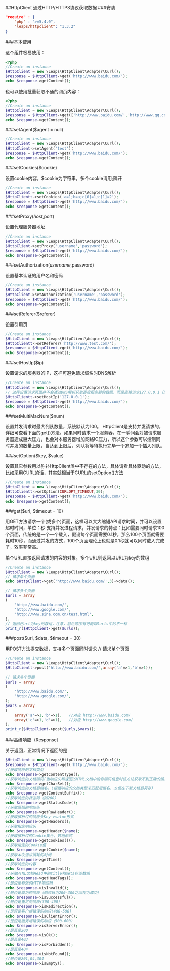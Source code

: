 ##HttpClient 通过HTTP/HTTPS协议获取数据
###安装
```json
"require" : {
    "php" : ">=5.4.0",
    "leaps/httpclient": "1.3.2"
}
```
###基本使用

这个组件极易使用：

```php
<?php
//Create an instance
$HttpClient = new \Leaps\HttpClient\Adapter\Curl();
$response = $HttpClient->get('http://www.baidu.com/');
echo $response->getContent();
```

也可以使用批量获取不通的网页内容：

```php
<?php
//Create an instance
$HttpClient = new \Leaps\HttpClient\Adapter\Curl();
$response = $HttpClient->get(['http://www.baidu.com/','http://www.qq.com']);
echo $response->getContent();
```

###setAgent($agent = null)

```php
//Create an instance
$HttpClient = new \Leaps\HttpClient\Adapter\Curl();
$HttpClient->setAgent('test')；
$response = $HttpClient->get('http://www.baidu.com/');
echo $response->getContent();
```


###setCookies($cookie)

设置cookie内容，$cookie为字符串，多个cookie请用;隔开

```php
//Create an instance
$HttpClient = new \Leaps\HttpClient\Adapter\Curl();
$HttpClientt->setCookies('a=1;b=a;c[0]=1;c[1]=2');
$response = $HttpClient->get('http://www.baidu.com/');
echo $response->getContent();
```

###setProxy($host,$port)

设置代理服务器地址

```php
//Create an instance
$HttpClient = new \Leaps\HttpClient\Adapter\Curl();
$HttpClient->setProxy('username','password');
$response = $HttpClient->get('http://www.baidu.com/');
echo $response->getContent();
```

###setAuthorization($username,$password)

设置基本认证的用户名和密码

```php
//Create an instance
$HttpClient = new \Leaps\HttpClient\Adapter\Curl();
$HttpClient->setAuthorization('username','password');
$response = $HttpClient->get('http://www.baidu.com/');
echo $response->getContent();
```

###setReferer($referer)

设置引用页

```php
//Create an instance
$HttpClient = new \Leaps\HttpClient\Adapter\Curl();
$HttpClientt->setReferer('http://www.test.com/');
$response = $HttpClient->get('http://www.baidu.com/');
echo $response->getContent();
```

###setHostIp($ip)

设置请求的服务器的IP，这样可避免请求域名时DNS解析

```php
//Create an instance
$HttpClient = new \Leaps\HttpClient\Adapter\Curl();
// 这样设置请求页面并不会通过DNS解析获取百度服务器的数据，而是直接请求127.0.0.1（即本机）的服务器的数据
$HttpClientt->setHostIp('127.0.0.1');
$response = $HttpClient->get('http://www.baidu.com/');
echo $response->getContent();
```

###setMultiMaxNum($num)

设置并发请求时最大列队数量，系统默认为100。
HttpClient是支持并发请求的，详细可查看下面的get()方法。如果同时请求一个服务器，在一瞬间会对被请求服务器造成巨大压力，也会对本服务器增加网络IO压力，所以这个参数可以控制同时并发的数量上限，当达到上限后，列队将等待执行完毕一个追加一个插入列队。


###setOption($key, $value)

设置其它参数用以弥补HttpClient类中不存在的方法，具体请看具体驱动的方法，比如采用CURL的话，其实就相当于CURL的setOption()方法

```php
//Create an instance
$HttpClient = new \Leaps\HttpClient\Adapter\Curl();
$HttpClientt->setOption(CURLOPT_TIMEOUT,30);
$response = $HttpClient->get('http://www.baidu.com/');
echo $response->getContent();
```

###get($url, $timeout = 10)

用GET方法请求一个(或多个)页面，这样可以大大缩短API请求时间，并可以设置超时时间，单位：秒
支持并发进程请求，并发请求的特点：比如需要同时请求100个页面，传统的是一个一个载入，假设每个页面需要0.1秒，那么100个页面就需要耗时10秒，而通过并发的方式，100个页面理论上也就是0.1秒就可以同时载入完成了，效率非常高。

单个URL直接返回请求的内容的对象，多个URL则返回以URL为key的数组

```php
//Create an instance
$HttpClient = new \Leaps\HttpClient\Adapter\Curl();
// 请求单个页面
echo $HttpClient->get('http://www.baidu.com/',3)->data();

// 请求多个页面
$urls = array
(
	'http://www.baidu.com/',
	'http://www.google.com/',
	'http://www.sina.com.cn/test.html',
);
// 返回已url为key的数组，注意，前后顺序有可能跟$urls中的不一样
print_r($HttpClient->get($urls));
```

###post($url, $data, $timeout = 30)

用POST方法提交数据，支持多个页面同时请求
// 请求单个页面

```php
//Create an instance
$HttpClient = new \Leaps\HttpClient\Adapter\Curl();
$HttpClientt->post('http://www.baidu.com/',array('a'=>1,'b'=>1));
	
// 请求多个页面
$urls = array
(
	'http://www.baidu.com/',
	'http://www.google.com/',
);
$vars = array
(
	array('a'=>1,'b'=>1),	//对应 http://www.baidu.com/
	array('c'=>1,'d'=>1),	//对应 http://www.google.com/
);
print_r($HttpClient->post($urls,$vars));
```

###高级响应（Response）

关于返回，正常情况下返回的是
```php
$HttpClient = new \Leaps\HttpClient\Adapter\Curl();
$response = $HttpClient->get('http://www.baidu.com/');
//获取响应的文档类型
echo $response->getContentType();
//获取响应的文档编码(当响应头和返回的HTML文档中没有编码信息时该方法获取不到正确的编码)
echo $response->getCharSet();
//获取响应的文档后缀名，(根据响应的文档类型来匹配后缀名，方便在下载文档后另存)
echo $response->getContentSuffix();
//获取响应的状态码（如200）
echo $response->getStatusCode();
//获取原始的响应头
echo $response->getRawHeader();
//获取解析过的响应头Key->value形式
echo $response->getHeaders();
//获取指定响应头
echo $response->getHeader($name);
//获取解析过的Cookie集合，数组形式
echo $response->getCookies()();
//获取指定的Cookie值
echo $response->getCookie($name);
//获取本次请求消耗的时间
echo $response->getTime()
//获取响应的内容
echo $response->getContent();
//获取HTML文档Head中的title和meta标签数组
echo $response->getHeadTags();
//是否是有效的HTTP响应码
echo $response->isInvalid();
//是否是成功的响应（响应码为200-300之间视为成功）
echo $response->isSuccessful();
//是否是重定向响应(300-400)
echo $response->isRedirection();
//是否是客户端错误的响应(400-500)
echo $response->isClientError();
//是否是服务端错误的响应（500-600）
echo $response->isServerError();
//是否是200
echo $response->isOk();
//是否是403
echo $response->isForbidden();
//是否是404
echo $response->isNotFound();
//是否是201,04,304
echo $response->isEmpty();
```
